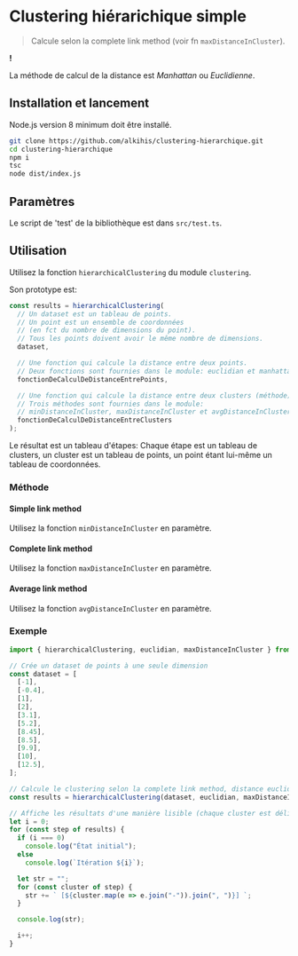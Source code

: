 # Clustering hiérarichique simple

> Calcule selon la complete link method (voir fn `maxDistanceInCluster`).

**!**

La méthode de calcul de la distance est *Manhattan* ou *Euclidienne*.

## Installation et lancement

Node.js version 8 minimum doit être installé.

```bash
git clone https://github.com/alkihis/clustering-hierarchique.git
cd clustering-hierarchique
npm i
tsc
node dist/index.js
```

## Paramètres

Le script de 'test' de la bibliothèque est dans `src/test.ts`.

## Utilisation

Utilisez la fonction `hierarchicalClustering` du module `clustering`.

Son prototype est:
```ts
const results = hierarchicalClustering(
  // Un dataset est un tableau de points. 
  // Un point est un ensemble de coordonnées 
  // (en fct du nombre de dimensions du point).
  // Tous les points doivent avoir le même nombre de dimensions.
  dataset, 

  // Une fonction qui calcule la distance entre deux points.
  // Deux fonctions sont fournies dans le module: euclidian et manhattan.
  fonctionDeCalculDeDistanceEntrePoints,

  // Une fonction qui calcule la distance entre deux clusters (méthode).
  // Trois méthodes sont fournies dans le module: 
  // minDistanceInCluster, maxDistanceInCluster et avgDistanceInCluster. 
  fonctionDeCalculDeDistanceEntreClusters
);
```
Le résultat est un tableau d'étapes: 
Chaque étape est un tableau de clusters, 
un cluster est un tableau de points, 
un point étant lui-même un tableau de coordonnées.

### Méthode

#### Simple link method

Utilisez la fonction `minDistanceInCluster` en paramètre.

#### Complete link method

Utilisez la fonction `maxDistanceInCluster` en paramètre.

#### Average link method

Utilisez la fonction `avgDistanceInCluster` en paramètre.

### Exemple

```ts
import { hierarchicalClustering, euclidian, maxDistanceInCluster } from './clustering';

// Crée un dataset de points à une seule dimension
const dataset = [
  [-1],
  [-0.4],
  [1],
  [2],
  [3.1],
  [5.2],
  [8.45],
  [8.5],
  [9.9],
  [10],
  [12.5],
];

// Calcule le clustering selon la complete link method, distance euclidienne 
const results = hierarchicalClustering(dataset, euclidian, maxDistanceInCluster);

// Affiche les résultats d'une manière lisible (chaque cluster est délimité par [])
let i = 0;
for (const step of results) {
  if (i === 0)
    console.log("État initial");
  else
    console.log(`Itération ${i}`);

  let str = "";
  for (const cluster of step) {
    str += ` [${cluster.map(e => e.join("-")).join(", ")}] `;
  }

  console.log(str);

  i++;
}
```
